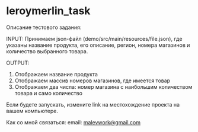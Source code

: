 # leroymerlin_task

Описание тестового задания:

INPUT:
Принимаем json-файл (demo/src/main/resources/file.json), где указаны название продукта, его описание, регион, номера магазинов и количество выбранного товара. 

OUTPUT:
1. Отображаем название продукта
2. Отображаем массив номеров магазинов, где имеется товар
3. Отображаем два числа: номер магазина с наибольшим количеством товара и само количество

Если будете запускать, измените link на местохождение проекта на вашем компьютере.

Как со мной связаться:
email: malevwork@gmail.com
